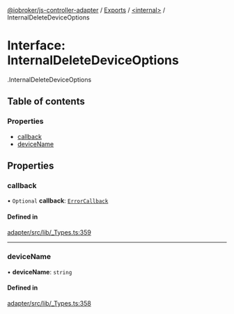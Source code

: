 [@iobroker/js-controller-adapter](../README.md) / [Exports](../modules.md) / [<internal\>](../modules/internal_.md) / InternalDeleteDeviceOptions

# Interface: InternalDeleteDeviceOptions

[<internal>](../modules/internal_.md).InternalDeleteDeviceOptions

## Table of contents

### Properties

- [callback](internal_.InternalDeleteDeviceOptions.md#callback)
- [deviceName](internal_.InternalDeleteDeviceOptions.md#devicename)

## Properties

### callback

• `Optional` **callback**: [`ErrorCallback`](../modules/internal_.md#errorcallback)

#### Defined in

[adapter/src/lib/_Types.ts:359](https://github.com/ioBroker/ioBroker.js-controller/blob/62b38aa7/packages/adapter/src/lib/_Types.ts#L359)

___

### deviceName

• **deviceName**: `string`

#### Defined in

[adapter/src/lib/_Types.ts:358](https://github.com/ioBroker/ioBroker.js-controller/blob/62b38aa7/packages/adapter/src/lib/_Types.ts#L358)
